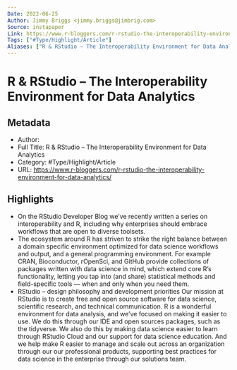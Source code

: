 ```yaml
---
Date: 2022-06-25
Author: Jimmy Briggs <jimmy.briggs@jimbrig.com>
Source: instapaper
Link: https://www.r-bloggers.com/r-rstudio-the-interoperability-environment-for-data-analytics/
Tags: ["#Type/Highlight/Article"]
Aliases: ["R & RStudio – The Interoperability Environment for Data Analytics", "R & RStudio – The Interoperability Environment for Data Analytics"]
---
```

# R & RStudio – The Interoperability Environment for Data Analytics

## Metadata
- Author: 
- Full Title: R & RStudio – The Interoperability Environment for Data Analytics
- Category: #Type/Highlight/Article
- URL: https://www.r-bloggers.com/r-rstudio-the-interoperability-environment-for-data-analytics/

## Highlights
- On the RStudio Developer Blog we’ve recently written a series on interoperability and R, including why enterprises should embrace workflows that are open to diverse toolsets.
- The ecosystem around R has striven to strike the right balance between a domain specific environment optimized for data science workflows and output, and a general programming environment. For example CRAN, Bioconductor, rOpenSci, and GitHub provide collections of packages written with data science in mind, which extend core R’s functionality, letting you tap into (and share) statistical methods and field-specific tools — when and only when you need them.
- RStudio – design philosophy and development priorities
  Our mission at RStudio is to create free and open source software for data science, scientific research, and technical communication. R is a wonderful environment for data analysis, and we’ve focused on making it easier to use. We do this through our IDE and open sources packages, such as the tidyverse. We also do this by making data science easier to learn through RStudio Cloud and our support for data science education. And we help make R easier to manage and scale out across an organization through our our professional products, supporting best practices for data science in the enterprise through our solutions team.
